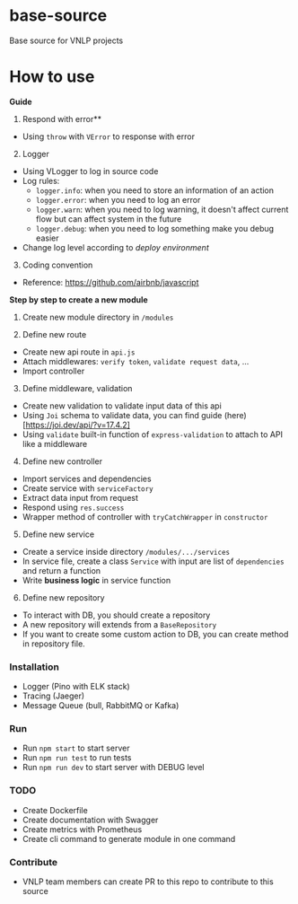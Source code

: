# base-source
Base source for VNLP projects

# How to use

**Guide**
1. Respond with error**
- Using `throw` with `VError` to response with error

2. Logger
- Using VLogger to log in source code
- Log rules:
    - `logger.info`: when you need to store an information of an action
    - `logger.error`: when you need to log an error
    - `logger.warn`: when you need to log warning, it doesn't affect current flow but can affect system in the future
    - `logger.debug`: when you need to log something make you debug easier
- Change log level according to *deploy environment*

3. Coding convention
- Reference: https://github.com/airbnb/javascript

**Step by step to create a new module**
1. Create new module directory in `/modules`

2. Define new route
- Create new api route in `api.js`
- Attach middlewares: `verify token`, `validate request data`, ...
- Import controller

3. Define middleware, validation
- Create new validation to validate input data of this api
- Using `Joi` schema to validate data, you can find guide (here)[https://joi.dev/api/?v=17.4.2]
- Using `validate` built-in function of `express-validation` to attach to API like a middleware

4. Define new controller
- Import services and dependencies
- Create service with `serviceFactory`
- Extract data input from request
- Respond using `res.success`
- Wrapper method of controller with `tryCatchWrapper` in `constructor`

5. Define new service
- Create a service inside directory `/modules/.../services`
- In service file, create a class `Service` with input are list of `dependencies` and return a function
- Write **business logic** in service function

6. Define new repository
- To interact with DB, you should create a repository
- A new repository will extends from a `BaseRepository`
- If you want to create some custom action to DB, you can create method in repository file.

### Installation
- Logger (Pino with ELK stack)
- Tracing (Jaeger)
- Message Queue (bull, RabbitMQ or Kafka)

### Run
- Run `npm start` to start server
- Run `npm run test` to run tests
- Run `npm run dev` to start server with DEBUG level

### TODO
- Create Dockerfile
- Create documentation with Swagger
- Create metrics with Prometheus
- Create cli command to generate module in one command


### Contribute
- VNLP team members can create PR to this repo to contribute to this source
